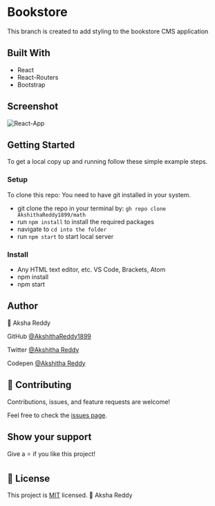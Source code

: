 # Bookstore

This branch is created to add styling to the bookstore CMS application

## Built With

- React
- React-Routers
- Bootstrap

## Screenshot

![React-App](https://user-images.githubusercontent.com/70577783/155564565-55f2978d-af00-44e4-83bf-8b6c249792c8.png)

## Getting Started

To get a local copy up and running follow these simple example steps.

### Setup
To clone this repo: You need to have git installed in your system.

- git clone the repo in your terminal by: `gh repo clone AkshithaReddy1899/math`
- run `npm install` to install the required packages
- navigate to 
`cd into the folder`
- run `npm start` to start local server

### Install

- Any HTML text editor, etc. VS Code, Brackets, Atom
- npm install
- npm start

## Author

👤 Aksha Reddy

GitHub [@AkshithaReddy1899](https://github.com/AkshithaReddy1899)

Twitter [@Akshitha Reddy](https://twitter.com/Aksha1899)

Codepen [@Akshitha Reddy](https://codepen.io/Akshitha_Reddy)


## 🤝 Contributing

Contributions, issues, and feature requests are welcome!

Feel free to check the [issues page](https://github.com/AkshithaReddy1899/Bookstore/issues).

## Show your support

Give a ⭐️ if you like this project!

## 📝 License

This project is [MIT](./MIT.md) licensed.
👤 Aksha Reddy
